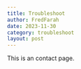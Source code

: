 ```yaml
---
title: Troubleshoot
author: FredFarah
date: 2023-11-30
category: troubleshoot
layout: post
---
```


This is an contact page.
